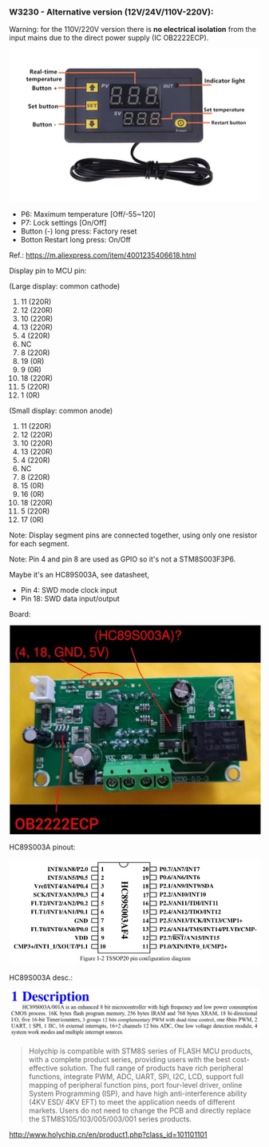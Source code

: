 ### W3230 - Alternative version (12V/24V/110V-220V):

Warning: for the 110V/220V version there is **no electrical isolation** from the input mains due to the direct power supply (IC OB2222ECP).

![image](https://github.com/rtek1000/W1209-firmware-modified/blob/master/W3230-firmware-Dual-display/Doc/W3230.png)

- P6: Maximum temperature [Off/-55~120]
- P7: Lock settings [On/Off]
- Button (-) long press: Factory reset
- Botton Restart long press: On/Off

Ref.: https://m.aliexpress.com/item/4001235406618.html

Display pin to MCU pin:

(Large display: common cathode)
1. 11 (220R)
2. 12 (220R)
3. 10 (220R)
4. 13 (220R)
5. 4 (220R)
6. NC
7. 8 (220R)
8. 19 (0R)
9. 9 (0R)
10. 18 (220R)
11. 5 (220R)
12. 1 (0R)

(Small display: common anode)
1. 11 (220R)
2. 12 (220R)
3. 10 (220R)
4. 13 (220R)
5. 4 (220R)
6. NC
7. 8 (220R)
8. 15 (0R)
9. 16 (0R)
10. 18 (220R)
11. 5 (220R)
12. 17 (0R)

Note: Display segment pins are connected together, using only one resistor for each segment.

Note: Pin 4 and pin 8 are used as GPIO so it's not a STM8S003F3P6.

Maybe it's an HC89S003A, see datasheet,
- Pin 4: SWD mode clock input
- Pin 18: SWD data input/output

Board:

![image](https://raw.githubusercontent.com/rtek1000/W1209-firmware-modified/master/W3230-firmware-Dual-display/Doc/W3230_board.jpg)

HC89S003A pinout:

![image](https://raw.githubusercontent.com/rtek1000/W1209-firmware-modified/master/W3230-firmware-Dual-display/Doc/HC89S003A.png)

HC89S003A desc.:

![image](https://raw.githubusercontent.com/rtek1000/W1209-firmware-modified/master/W3230-firmware-Dual-display/Doc/HC89S003A_desc.png)


>Holychip is compatible with STM8S series of FLASH MCU products, with a complete product series, providing users with the best cost-effective solution. The full range of products have rich peripheral functions, integrate PWM, ADC, UART, SPI, I2C, LCD, support full mapping of peripheral function  pins, port four-level driver, online System Programming (ISP), and have high anti-interference ability (4KV ESD/ 4KV EFT) to meet the application needs of different markets. Users do not need to change the PCB and directly replace the STM8S105/103/005/003/001 series products. 

http://www.holychip.cn/en/product1.php?class_id=101101101
